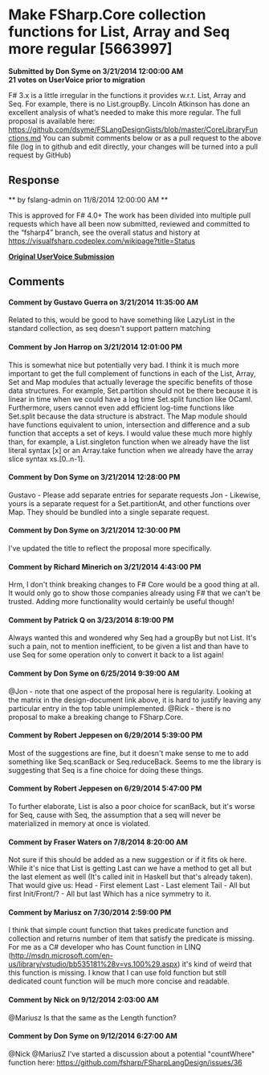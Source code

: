 # Make FSharp.Core collection functions for List, Array and Seq more regular [5663997] #

**Submitted by Don Syme on 3/21/2014 12:00:00 AM**  
**21 votes on UserVoice prior to migration**  

F# 3.x is a little irregular in the functions it provides w.r.t. List, Array and Seq. For example, there is no List.groupBy.
Lincoln Atkinson has done an excellent analysis of what’s needed to make this more regular.
The full proposal is available here:
https://github.com/dsyme/FSLangDesignGists/blob/master/CoreLibraryFunctions.md
You can submit comments below or as a pull request to the above file (log in to github and edit directly, your changes will be turned into a pull request by GitHub)



## Response ##
** by fslang-admin on 11/8/2014 12:00:00 AM **

This is approved for F# 4.0+
The work has been divided into multiple pull requests which have all been now submitted, reviewed and committed to the “fsharp4” branch, see the overall status and history at https://visualfsharp.codeplex.com/wikipage?title=Status


**[Original UserVoice Submission](https://fslang.uservoice.com/forums/245727-f-language/suggestions/5663997)**


## Comments ##


#### Comment by Gustavo Guerra on 3/21/2014 11:35:00 AM ####
Related to this, would be good to have something like LazyList in the standard collection, as seq doesn't support pattern matching


#### Comment by Jon Harrop on 3/21/2014 12:01:00 PM ####
This is somewhat nice but potentially very bad. I think it is much more important to get the full complement of functions in each of the List, Array, Set and Map modules that actually leverage the specific benefits of those data structures.
For example, Set.partition should not be there because it is linear in time when we could have a log time Set.split function like OCaml. Furthermore, users cannot even add efficient log-time functions like Set.split because the data structure is abstract. The Map module should have functions equivalent to union, intersection and difference and a sub function that accepts a set of keys. I would value these much more highly than, for example, a List.singleton function when we already have the list literal syntax [x] or an Array.take function when we already have the array slice syntax xs.[0..n-1].


#### Comment by Don Syme on 3/21/2014 12:28:00 PM ####
Gustavo - Please add separate entries for separate requests
Jon - Likewise, yours is a separate request for a Set.partitionAt, and other functions over Map. They should be bundled into a single separate request.


#### Comment by Don Syme on 3/21/2014 12:30:00 PM ####
I've updated the title to reflect the proposal more specifically.


#### Comment by Richard Minerich on 3/21/2014 4:43:00 PM ####
Hrm, I don't think breaking changes to F# Core would be a good thing at all. It would only go to show those companies already using F# that we can't be trusted.
Adding more functionality would certainly be useful though!


#### Comment by Patrick Q on 3/23/2014 8:19:00 PM ####
Always wanted this and wondered why Seq had a groupBy but not List. It's such a pain, not to mention inefficient, to be given a list and than have to use Seq for some operation only to convert it back to a list again!


#### Comment by Don Syme on 6/25/2014 9:39:00 AM ####
@Jon - note that one aspect of the proposal here is regularity. Looking at the matrix in the design-document link above, it is hard to justify leaving any particular entry in the top table unimplemented.
@Rick - there is no proposal to make a breaking change to FSharp.Core.


#### Comment by Robert Jeppesen on 6/29/2014 5:39:00 PM ####
Most of the suggestions are fine, but it doesn't make sense to me to add something like Seq.scanBack or Seq.reduceBack. Seems to me the library is suggesting that Seq is a fine choice for doing these things.


#### Comment by Robert Jeppesen on 6/29/2014 5:47:00 PM ####
To further elaborate, List is also a poor choice for scanBack, but it's worse for Seq, cause with Seq, the assumption that a seq will never be materialized in memory at once is violated.


#### Comment by Fraser Waters on 7/8/2014 8:20:00 AM ####
Not sure if this should be added as a new suggestion or if it fits ok here. While it's nice that List is getting Last can we have a method to get all but the last element as well (It's called init in Haskell but that's already taken). That would give us:
Head - First element
Last - Last element
Tail - All but first
Init/Front/? - All but last
Which has a nice symmetry to it.


#### Comment by Mariusz on 7/30/2014 2:59:00 PM ####
I think that simple count function that takes predicate function and collection and returns number of item that satisfy the predicate is missing.
For me as a C# developer who has Count function in LINQ (http://msdn.microsoft.com/en-us/library/vstudio/bb535181%28v=vs.100%29.aspx) it's kind of weird that this function is missing.
I know that I can use fold function but still dedicated count function will be much more concise and readable.


#### Comment by Nick on 9/12/2014 2:03:00 AM ####
@Mariusz
Is that the same as the Length function?


#### Comment by Don Syme on 9/12/2014 6:27:00 AM ####
@Nick @MariusZ I've started a discussion about a potential "countWhere" function here: https://github.com/fsharp/FSharpLangDesign/issues/36


